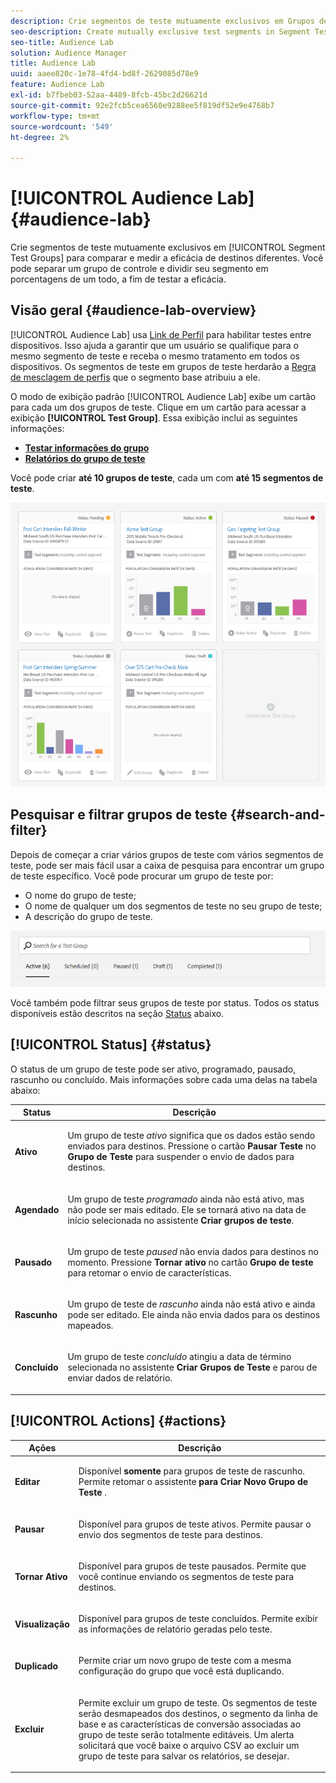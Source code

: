 ```yaml
---
description: Crie segmentos de teste mutuamente exclusivos em Grupos de teste de segmento para comparar e medir a eficácia de diferentes destinos. Você pode separar um grupo de controle e dividir seu segmento em porcentagens de um todo, a fim de testar a eficácia.
seo-description: Create mutually exclusive test segments in Segment Test Groups to compare and measure effectiveness of different destinations. You can set aside a control group and divide your segment into percentages of a whole, in order to test efficacy.
seo-title: Audience Lab
solution: Audience Manager
title: Audience Lab
uuid: aaee820c-1e78-4fd4-bd8f-2629085d78e9
feature: Audience Lab
exl-id: b7fbeb03-52aa-4489-8fcb-45bc2d26621d
source-git-commit: 92e2fcb5cea6560e9288ee5f819df52e9e4768b7
workflow-type: tm+mt
source-wordcount: '549'
ht-degree: 2%

---
```


# [!UICONTROL Audience Lab] {#audience-lab}

Crie segmentos de teste mutuamente exclusivos em [!UICONTROL Segment Test Groups] para comparar e medir a eficácia de destinos diferentes. Você pode separar um grupo de controle e dividir seu segmento em porcentagens de um todo, a fim de testar a eficácia.

## Visão geral {#audience-lab-overview}

[!UICONTROL Audience Lab] usa [Link de Perfil](../../features/profile-merge-rules/merge-rules-overview.md) para habilitar testes entre dispositivos. Isso ajuda a garantir que um usuário se qualifique para o mesmo segmento de teste e receba o mesmo tratamento em todos os dispositivos. Os segmentos de teste em grupos de teste herdarão a [Regra de mesclagem de perfis](../../features/profile-merge-rules/merge-rules-dashboard.md) que o segmento base atribuiu a ele.

O modo de exibição padrão [!UICONTROL Audience Lab] exibe um cartão para cada um dos grupos de teste. Clique em um cartão para acessar a exibição **[!UICONTROL Test Group]**. Essa exibição inclui as seguintes informações:

* **[Testar informações do grupo](../../features/audience-lab/audience-lab-information-view.md)**
* **[Relatórios do grupo de teste](../../features/audience-lab/audience-lab-reporting-view.md)**

Você pode criar **até 10 grupos de teste**, cada um com **até 15 segmentos de teste**.

![](assets/test-groups-view.PNG)

## Pesquisar e filtrar grupos de teste {#search-and-filter}

Depois de começar a criar vários grupos de teste com vários segmentos de teste, pode ser mais fácil usar a caixa de pesquisa para encontrar um grupo de teste específico. Você pode procurar um grupo de teste por:

* O nome do grupo de teste;
* O nome de qualquer um dos segmentos de teste no seu grupo de teste;
* A descrição do grupo de teste.

![](assets/search_and_filter_audience_lab.png)

Você também pode filtrar seus grupos de teste por status. Todos os status disponíveis estão descritos na seção [Status](../../features/audience-lab/audience-lab.md#status) abaixo.

## [!UICONTROL Status] {#status}

O status de um grupo de teste pode ser ativo, programado, pausado, rascunho ou concluído. Mais informações sobre cada uma delas na tabela abaixo:

<table id="table_7A0388BA02E045AC971C06A22DAC2C63"> 
 <thead> 
  <tr> 
   <th colname="col1" class="entry"> Status </th> 
   <th colname="col2" class="entry"> Descrição </th> 
  </tr> 
 </thead>
 <tbody> 
  <tr> 
   <td colname="col1"> <p> <b><span class="uicontrol"> Ativo </span></b> </p> </td> 
   <td colname="col2"> <p>Um grupo de teste <i>ativo</i> significa que os dados estão sendo enviados para destinos. Pressione o cartão <b><span class="uicontrol"> Pausar Teste </span></b> no <b><span class="uicontrol"> Grupo de Teste </span></b> para suspender o envio de dados para destinos. </p> </td> 
  </tr> 
  <tr> 
   <td colname="col1"> <p> <b><span class="uicontrol"> Agendado </span></b> </p> </td> 
   <td colname="col2"> <p>Um grupo de teste <i>programado</i> ainda não está ativo, mas não pode ser mais editado. Ele se tornará ativo na data de início selecionada no assistente <b>Criar grupos de teste</b>. </p> </td> 
  </tr> 
  <tr> 
   <td colname="col1"> <p> <b><span class="uicontrol"> Pausado </span></b> </p> </td> 
   <td colname="col2"> <p>Um grupo de teste <i>paused</i> não envia dados para destinos no momento. Pressione <b><span class="uicontrol"> Tornar ativo </span></b> no cartão <b><span class="uicontrol"> Grupo de teste </span></b> para retomar o envio de características. </p> </td> 
  </tr> 
  <tr> 
   <td colname="col1"> <p> <b><span class="uicontrol"> Rascunho </span></b> </p> </td> 
   <td colname="col2"> <p>Um grupo de teste de <i>rascunho</i> ainda não está ativo e ainda pode ser editado. Ele ainda não envia dados para os destinos mapeados. </p> </td> 
  </tr> 
  <tr> 
   <td colname="col1"> <p> <b><span class="uicontrol"> Concluído </span></b> </p> </td> 
   <td colname="col2"> <p>Um grupo de teste <i>concluído</i> atingiu a data de término selecionada no assistente <b><span class="uicontrol"> Criar Grupos de Teste </span></b> e parou de enviar dados de relatório. </p> </td>
  </tr>
 </tbody>
</table>

## [!UICONTROL Actions] {#actions}

<table id="table_481A411E2D2F4FE891595D00E775CF60"> 
 <thead> 
  <tr> 
   <th colname="col1" class="entry"> Ações </th> 
   <th colname="col2" class="entry"> Descrição </th>
  </tr>
 </thead>
 <tbody> 
  <tr> 
   <td colname="col1"> <p> <b><span class="uicontrol"> Editar </span></b> </p> </td>
   <td colname="col2"> <p>Disponível <b>somente</b> para grupos de teste de rascunho. Permite retomar o assistente <b><span class="uicontrol"> para Criar Novo Grupo de Teste </span></b>. </p> </td>
  </tr>
  <tr> 
   <td colname="col1"> <p> <b><span class="uicontrol"> Pausar </span></b> </p> </td>
   <td colname="col2"> <p>Disponível para grupos de teste ativos. Permite pausar o envio dos segmentos de teste para destinos. </p> </td>
  </tr>
  <tr> 
   <td colname="col1"> <p> <b><span class="uicontrol"> Tornar Ativo </span></b> </p> </td>
   <td colname="col2"> <p>Disponível para grupos de teste pausados. Permite que você continue enviando os segmentos de teste para destinos. </p> </td>
  </tr>
  <tr> 
   <td colname="col1"> <p> <b><span class="uicontrol"> Visualização </span></b> </p> </td>
   <td colname="col2"> <p>Disponível para grupos de teste concluídos. Permite exibir as informações de relatório geradas pelo teste. </p> </td>
  </tr>
  <tr> 
   <td colname="col1"> <p> <b><span class="uicontrol"> Duplicado </span></b> </p> </td>
   <td colname="col2"> <p>Permite criar um novo grupo de teste com a mesma configuração do grupo que você está duplicando. </p> </td>
  </tr>
  <tr> 
   <td colname="col1"> <p> <b><span class="uicontrol"> Excluir </span></b> </p> </td>
   <td colname="col2"> <p>Permite excluir um grupo de teste. Os segmentos de teste serão desmapeados dos destinos, o segmento da linha de base e as características de conversão associadas ao grupo de teste serão totalmente editáveis. Um alerta solicitará que você baixe o arquivo CSV ao excluir um grupo de teste para salvar os relatórios, se desejar. </p> </td>
  </tr>
 </tbody>
</table>
